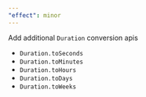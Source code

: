 ```yaml
---
"effect": minor
---
```


Add additional `Duration` conversion apis

- `Duration.toSeconds`
- `Duration.toMinutes`
- `Duration.toHours`
- `Duration.toDays`
- `Duration.toWeeks`
